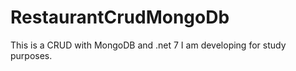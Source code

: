 # RestaurantCrudMongoDb

This is a CRUD with MongoDB and .net 7 I am developing for study purposes.
